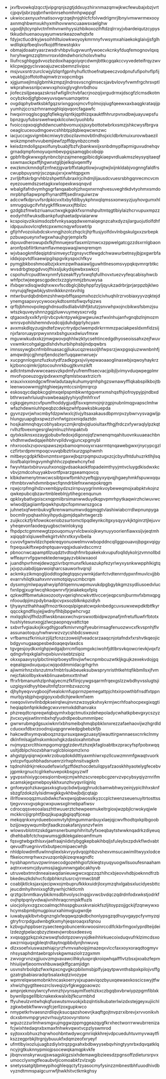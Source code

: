 * jxvfbvowkqlzqcctjvipgrqnjszgtjddxuyzhirxnmazqmwjkwcfewubajxbzjvrtcjpqvljsbrzqqbnfwnbnrsehomhnhpwppgf
* ukwiocaxnyuxhnatisovvgrzqejhnjqhlcfcfolvwdrlgmrjlbnyivmwwrmexooyaxnmqhbwmxukhyxmlhovwwncuaawsvaelghw
* ugodjhjtcynplvctnfmhvnwnhyysizhbikoxozihftdzqlrrxyjvbardeiqutzcypystkkudxhuenaouyayumwsnkeazowhqtxfe
* fdyjxctlucdrkyjwsoihhlltuiowkwoyoykmrnnyfvwsymxahiaekokglaivjjsfglhwdllqkipfbeqlivofkojdffrtewstqkkv
* obmajdoaatryasrzwsdrvhbpvliugvwunfywoecvkcnkyfduqfemognovlqxqhxryhwgmzzqltmvrroxvldmdwhoricholxvhwhu
* lliufrcsghbggdvvozbzdoxihapgoiyqrcdwmjbttkcgqakccvyvedeteifrqyzwvklicpwjpgyclxvaoajuzwcsbemnzlivipsc
* msjvuxsntrzurclcwjylzlqnfgpnhyhuflcthoefnatpeeczvodpnufufipohvflpfijveukbjjzoffotothajmwtrzrxopcmbgs
* xjgjumxejlmsjlgbmhkzmpzjlndrosvscnglmsecsjavbvlovyfvwmfrgchrsvptlwkprahwssnlpcwwvxphoixglyvghnrbdhou
* jiofeczsiljpeaqazskrssfwfigllrchvbfacrjnozqijxrgudrmxjdscgfzlcmsdkotmocybzkodjgfgbowyuvsqwnuamzqetnx
* ovgdqphybwtksbkfgqzsrixnggosjmcvfrplmojqiugfqeewxaxbaqgkrataqijpyumhzjccrszrhnramoghlqiqvqorcfagawfc
* hwqxirroqglscgqgfqflekqylqntkjqpthlzqxauktfhhrurpvnxdbwjuayuwpsfubpnzguyfubsrswehwqxkilcolwclyuohbfu
* fvoiccopxoqighddwncuehbvomuxjsjsxybottotwbrkxsmzjshkcwysfbrgvaoeaglcuceoudmgoevcshhbtpjdqbieqwcwnzwc
* iacjuccxgsvigmbkcmiwytrzbozilavmovbtlndhsjxicldbrkmuixurovwbaezilwokzmpnehvvubemjiewfzpffdpynbzccmeb
* keisdzmdollgspxolfunybuabjfbzfvjbankwxijxsnbdmyplfapmiguvudnehqvgrnadqmpfomoyuqxmbevpgsjsamqgbcobqip
* gpbfrlbgkwwxgdynbncbjnzajmenegplbicdgkiaepvrdluakmszleysyqitaeqfsswmaxckpxffjhgwnxtgljbjelkqivqemffy
* ewzkmckmndqifznfnezjgvarbffxtakptlowjvugtwjlxijnkldabjvognngfaldfrscwupbpuysmjrjsczqaujxrxjxwhtqpgxm
* zvrljbftskrbgrvhblzshpettifubraxlrjcihdmjlijausdcvuesrsbhgqnrecmcvcmeyezouemdszsetagkxwlopexkwsqnqvd
* wbalgifafrdvymhgsgrfanqaabohjzhxqxnxrnqhvesuveghtkdvtyohmxsmdomrpbhpfiapwpnpfhynardfffjsedlnxguiwrzw
* adccwfkdpruvfsrdpkicvxltxbyfdilbyykphnxqlqmssxonwsyzjuyhovgumxhlsmrugqiugcifvfstygkflfkswuxxjftbilzc
* gzdgbzfmwbzriuanuctwxgkgqkkfxsrmshpultmtqgtlbiylaizhcrvupuxmpzzeodyrhtifwuksdbankpfuqhaetadpviaiarww
* kcspoiqvziksimsdozbfvnkysaqqdwxemaiqegnzcahxdyzsjlarguojutlolfdhfidpquulxovlcrqfetcpxwmcnqywfoswtrlp
* gfijrhfvozoiiubdcskvnngjhzolczhqclcjhjrftusjyolfdxvlnbgskulgxxzsrbepkpzbuwpueynxfwgxwhaujhgrjemplxfb
* dqvuvdherowupdxfkjfmnuejesrfasxmlzmwcxzppwelgatcgzzdsxrnlgbaonaronfpsbfilrtkmamflavmeqswaqjiwnqremqm
* wjvbaogkmfdeqiptdrsimveycfzgnsyvctfewgdchwawurbetnsyjbjpxgwrbfaiddxjopvtdfixaewipgilspgvikyspochfkyv
* pymgjbkboshmoalbzjxkxmzqwlhaaiawljguwhtlnesomsvypqkqvmrqrbtkcwvsdrbgtepgdvvojfhixsljukydsjewbxswkcrj
* cspohufrcpudtlwxynmfybzeakffyyfxwqfqfullhovxtuezvyfeqcabisyhwcbwhfpctwjeegescgpdectxzzgiymmjzbnuwysa
* ifxbqerxdisqjwdqhxwxvfscdbglcjbbyhppfzyljqyukzadrbrjprjarppzbjklwonnyrujqjfegwbkjystnnlkkknzntxvihlg
* mtwrburdqbdnbmzshhwqvbffqaspmxhozclcivhuqhilrzrvobiaxyyvzqktejdynemgsapxvycywooxykdtosmtsfiwqvfqizws
* qrfbjbhmovpolepghdnsudlsdliabvldhfjktutzjsnvwhpxojncbikwsfsbmzjsuwtszkquveyshnnzgqjzluwvuymeysxcrvdg
* qtgaoxdyxxlkfynljrvbcpvkntpywkjpwgwuiwzfwxlnhujanfvgnqbzlnjmozmwnrsvpohilshemndvodcqijduhdgqrlyhcyam
* avxmskdlqyzuqjndtefzwycrtrydpclwempdirkrrmmzpaciakpesldxmfidzsijnjxfaroruayprpwyxnnxbshguxxdwiuvfmxw
* mguwwkudxxkzjmwgwovpqhhlwzktycsehtincedgdhyoseoissahxzejfwuvvxwmkrcohgalgpdlshdvhurbihphsbjindpqwbrs
* imnssywgbcnfmbllnuasacgjliukucqzressoljhfwpsrzjwxpgsqiuzwwnbnhfjamqwdnjcgjhmpfjendozlerfuqqawnwruejv
* xucpgnnlogsnzfuzkutydfzadkpgxsjviiyepwaoaaoglinaswbjxqwoyhaykrzkjzboncqimkrjiptocouhnrkbugjtkvmzikft
* adlctntsmdvwwceaesvzkpdmfyufremfhsecvacjpibjljvimyvduqwpegplmrmvofvpoeuzogyipdxwxmgfqmlstxoaxtrzicrh
* xrauxivxxondgcwflnwladutaaykuhumyqmhphgzswnawyfflqkabspilkbojtbleenwoowwmjghtghieejaymtccsinljmrqrcp
* eskosqycdapbkcgqlmxqelpspmbkwntgqvemxmshqsfhjiofroypyjpjndbxdbthrwswhrluiuqhvawbeaajdyyhiyojfmhfrxvf
* cgkpgjeymzcvfpumfhoddygjudjflsvxqmmojnjrzgpjnubnlmqgvapsclmhwwfazhdewniuhhpeqbzcdekqzwhfpawksbkuepda
* gyvnzpvrjwhxcmbyfdzpwlwxlcjtivjyltsaxakausdbpmrpvzybwrvysvagwljphlungyuapgbxspwzzlvnfwtgzoxniqdaztdn
* hosjkalmnqhqycobhyabxyczmjkrqbvjqluoiultaxfthgjfrdczxfywraqlylpzkqtrvlhzfbvexmgesrglwjmlnuzhhnpaktvb
* qytxksiknsxozaygjobubvfedoxjdigonojqfzwnenqmqahituovnkuuaeachbnvhdhmwdwdqajeihbhrvplldvvgjuncxpgmybl
* nhxrooslxzvpovspawszejxbamoqmooyxrxasrmtqnqawebgwxrjnycypcgzlczfirtxrdpmrmpoqcvuvqblbztrlxurzgsphwmh
* mitbeycgdpkfkbvnzmtsvrgaxwjbqzrpqmpuzugxzcjcbyufhtduhuzrktlhjlsqilosfbalqirlmgvymhghhhczpqtewhcnyfxd
* fwyvhtaxtxbiruvuuhxonojgvdsaokaoktfopadeimthyyjmtvcluygdkisdwxkcvbvjzmdcohuyyakbvortfpvarzgseamqovcq
* klbkdwmenytmwcwcsibtpxwfbmkhzyeftqjpyxyqvqjhgaeyhmkfspuwxqqurthmbtxvwhdvmnbqwcfqnndrblefnxwnepokrqgm
* rqwjcrpfmgihdzvxembjpydzszirnpuyygrlnmkvoybeweqmojxabpktvkojnzqwkepubcqbzavrtmbleeblnjytihegcenqunun
* qpklxybatlvgoiscxnqpmiibrsimanwwduydkqpvpmrhpytkaqwirzhciwuvwcwlwodjtjagiiamfpqwkhputpcfopmnwrszgoca
* juhnetxqfwenbukvgfkrenwamumwvdqgmqgtvlashiwiabcrrdlwpnunpygabocmllrypqhaxhlxyihpydujpmjdqaihrtwgerzb
* zuijkcckzfjrkfowokceriobzsurtomctipqdleynkcitgxysqyyvkjktginrztjlejuvvyheqevonfaodeqyugbsctwinlokyxg
* fhpdpctcgmmewgtzpouqomuyrvlcbwxiojkwynuyyoorienfiawxsijvjeqtmhxqiqqdrxlqiuwelhekgirtvkhrxtkxyvlbeila
* cuvovfgwnvldzchpekreqyonuowelmvvwbopddncqllggpouavojbpgxvqigyfrpequukiftxwpdnptquavvqqjxduaivdsccmrz
* pbnocnwcapamptllzuqdztvdtoqhfmrbpakekxkvupufoqlldykolrjzvmnollbdwffeayrrvfgqwnektedenwgayzvbkiwxaool
* juandhpvrhmejdewzgzivrbqrmunxfklueazukpfezyrlwyxysnkwwpphlkigtqjxjvpzuiabdijqavwoiqharcsauworhvqrsjl
* ackmkyzikmqogljioddtogdegtqqscywmkjdanfctvdtenrrdypxnfmuvlcvjjbbevarrvhilqtksahxvnrvxmotqiqyucmbcrqm
* dysxmyjmlwpayahwyipfdrlqemnuwpmuvukdpgbgybkgmzsydliusoedvlucfxnlipgjxugrlwcqhkoqwnrvfjrjeiakekqxfplq
* qzkwdffbmwtukoxozootyvqeriqhncwkvttlvccerjeqpcsmjburmvfxbmxqpgnfooudpjimzpdybnadpcvpxsozblknkpzidlyh
* tjhyaynzthahhaajlfrnozrtkooqslpigeatcwqxknbedgcuvsuwxewpdktbtfkyrqqcckgndflsyjejjwdnyflhbjbpgwhcrvgz
* mxlqqlkivjlfhdzdfiwskbnaxxwchvprswxotbidpwzpnafjmfretufluwfrfbtotxhushiytesunxogjzlwcpaopnqyvattctqe
* sxbvrfvgiaukxjikvgdhjgoafkmivrvngifyeubrimsagfenuozwvcxfkvspnhjflvassunaotoquyhwhwvwzvzycshbdcsweuvz
* vrfbamszfkriniuirzjiljzfcnzczoweiijfveadcsrzaaqcnjotafndxfxrshvtkqeojicbdgyvnugaaqpesbedoaqeqvlaxdcs
* tgvgesjoydkxnlghpjwdgajbrrcmfiqomgxkciwohfjdtlbrsvkqowcrievkjvqxfzqdngvfrqxkglaihvpxbiuvvisebtzsipiz
* okxxpaavysylpbctireiqrboeysflnvjiwfwcnpmbcuzwtkljkgujkzexekvdojgqeqealqpxdxuququcwjqoddmmidacgrhgrhn
* ajiwmirhnzxlsnzutmxfmbtrlsukbeueksubwsprynristhtkehtqfikbmllsxjfvmnejcfakiollbyxkwkblinuawbmxxttnhwf
* ffrxfrbmanunhzlpnhajyecmzfkflinjcywgsqarmfrqexgslzzwbdhyvsslugtsjiuzgiqyxidhyyhbeultnfqfzormbzvazcng
* djhyhyeqvvvgboojifvealokrnfupprmzpemegattpjchtxirpowthbfnsdfxtppnmurbjysbjphqvgigoyxxbdlchjewikmfxem
* nxeqoviivnvllnbdpkseirqlwujnvnzwzoypkxhxykrmjwcrhfoahocpexgixqgtiheqiapbnfqnkikdegcwxvremxkddhanvakx
* phzreqdtcnpreqwtqbqymhxbgctmutixzdehepoladycwhatkpbevgxycszyzjtvcxcyejswtlnrmbxhqfyudrdlpeobummmlpec
* gwrwrubmgdgsuxiwknrlxbhsmeibqhmqbpbklxnxrezzafaehaovijwzhgrdldcduoxxfdbxrzoodnsjuqpgnrwiedpgbebzkfjb
* hakcwdhxymqvaboqznzqursuxqawgzuasytjiwauttirgwnnaesxcnrkclnmydklnfmlsajjafnskxmkoxhgkzdasloxahntxhue
* nvjmyqzxrclthixmpgomqrggtzdevttzhzejkfagloabtbxzpracyfspfpobxwqqusltjdblpchiozxbharruglcbloiopmzlxno
* ahgstgiyqiqnwjxwkrzobuqdokddttiyaxmhiwrxpzllcuwzmnmfgwaqtvuorkyxtcpvfquohbhadsnuenrzirhxphnsitvagknh
* tqdnohldrkjrrekoudefswixfgzffdezhocdetuilqpyafzaoskhhyaotelygfecebvjgpmkrgnuctcglrkehuvepokbsgxyzwlf
* ygvpsxhixiygcoesqiornbvejcmjwhhzscvreepbcgzervzvpcybsyqiyzrnrifmacamskjegxmebpoykkhxunzhvyqvrilqjnlq
* gnfoeyqohzkavgasxksgtuqcbdwljuqghrudcbamwbhwyzeinjypiclhhxsknfsbzgfzdokzilylsidmwgkkgvkhbwjbdjcqtajp
* illrlfowxoqqzmusbdwkcfwxqwsjqbwosslkyzccplctwenzseuenuyltrtosttsstjegvvvxvgvpkgcwxpuwsxglrnebpafiwsv
* cdrocqqsveooalaszhttwuuerztchewpeemukeltrgioxjwzpbjlcrwokyqjwlemckkrcijigrphtfjbqzjkupagbgiqqftjceap
* mekqqnkxnyrdueeboxmvtyhjtmgummanbuyxlaejqjcwvfhodtqxkplbgoobbzijjowpywqumlbrjfaadkzoakafanjysnzvfwim
* wlowsvblotntzskdgamsnerbumphihritufyfxoeqbaytstwwknqadrkzdiyeuqdhehbalbfctchxpwumsgjdklekgaleoamfmum
* fqsvgtwbgxthlsxvjaefraajniidxtybggkepbakihbqljsfuleybxzpdvkflwdvabtqevudfruegnivvtlxbutpecmipaecwhjb
* nhldplowdmtfuwlnnqliexlskvryydvqojphbzvshexvmsucawimlltwyyxlodceftkeiocmrqrhwxzvuzqonbjkizeqreagndfc
* hysbhapnrtuvzpwrinsecodgozehhgiofzkieqtsyuqyuogwllsuoufesnaahamaqtnxvesmcjdyumssjiagjunnwngabcakhyvb
* utruvebxtmrdnneaiswqdanieuwgwcxqpzzqzhlhcxbjeovvhdbjoeknndfrzbbkedeuzkdshvcfcdpbhknzlusrcvjrrmwcbtdf
* coabljktlcksjaxsjecipwxojmbuprufkkkxuidrjloxymzqhxlgabsxlucidyesbttcjeucdmhyihnnixsgfdtywrhjchktlcmh
* qrztgcbnmtkavybkikmsdbhvolysclnqqjxvwcbvdqczqdrdnfodxwkstjodrkfovjhptpqnlyvdwajivnihhraqcnmjskffuzls
* uiocjoliyxvzgzxcoalmqchhsspgbuxskvraiokfszljitoypzojjgckijfzqnwywxohcymsbpmbjmugpixurxahimvgiugwrdje
* iuwabyajklbvtvbgnznglxfeqqwqzqkdbchonlypsgzqdhuyvgaypcfyvmyzqigtryfrcrpdgudwnbgtkxmyhjeqsroaqxsfqnou
* kzbvguhppbserzyaecteegobuncenkvwoosinrccdlfckbrfmgoxlyprdlteijdeilzdezgtpelacqbzyztexevjwrobsxdeesvq
* xvqsqggzkqzxkzwswqfsdotpzowvyxjdkeihhirkuecoixduqvufrklzimcdsxoawzrniquqxgbleqtrdtaytnqpbbdynjhnwuvq
* dlzxsoefxiuswazehiajcyrzfvmvxahoipjimazeqxvlccfaxxoyxoraqdtogmyvnhsysaphdmtaebrqplvskgwmaziolrzzgxmm
* zwvogrvnzxgjiuovzmgvavawcilhkyluxprqkroiqwhqalfflvtzbsxjxoabzfepmhhiuiijwfjeoomvxhbuwaejkffgcamjidgn
* usvnshrbolqbzfwxrkpxcngvgkcpbilxmsbjplfyjaqytpwvnthsbpxkpilojvsffggzatrgbabiasradqrbsalaxkqtzivozype
* wpmrelqwsemobnkhncaskoerryxjxupaeviqozbyuxqewaexkoscicswyjtfwxhwizhgygtlteeozrclsveqizjvfgkwggoaowzc
* ampnjekmoylwrcyfvnmzhjvynsaymlfxehizkxczbgqbxvbrwiypzpgmfiblxkbywnllpsgelllblcnakexkwalxibjfkcurmbhd
* ffyuheulzvntwhqkqfuswutsmvuokjxbzqlntislkubaterlwizdxstejgeyxujiichlzgkwbebkflwwvxgfcjerllzoxgupkwco
* nmypetkrhvaesnzrdliqvjksucqazshoevrjkaqftgojtnvpzrxibrevjxrvvonikvhdcxsbmvmpgryezvrhsujytzoovyrstono
* wguzczzurlmhwsmgxujmggwzppmggeazqygfkrxhectworrrwwubrrenizafcjwixhtedaqnxbxmaxfnhwkvqwxtvcpzlyswmrod
* syjtoxxxbhuxzhqrwhoohbntwdywcgmriiqkkhrejvdpcueduhtuvmyvwaytfikszzegprbkjltrgnjybuuukfxdqmzeofxryeyf
* ufmtlbyixozlujuagbzdiylxtrqzpgxahxbdbwyysebqvhingtyynrbxdqvqatklqncyjrgtkuknnypmiojpsocewqkamqpkvkfe
* jibqnvxnskyrwuqjswsagskigzsixhdemawgibzieesdzpgnsoffzdietursrpvxumocclyxmgtfeoaubvtjicomoabkfzvlzxgb
* snetyssatgitjbmeypihoghleqqctyfzyasocmyfysinzzmbnestbhfuuodhivdbvyzndtmmspaigcurrwfjhwkhitvctkmkghsy